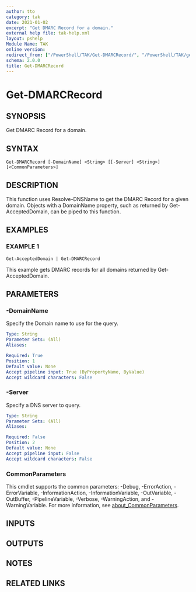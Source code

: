 ```yaml
---
author: tto
category: tak
date: 2021-01-02
excerpt: "Get DMARC Record for a domain."
external help file: tak-help.xml
layout: pshelp
Module Name: TAK
online version:
redirect_from: ["/PowerShell/TAK/Get-DMARCRecord/", "/PowerShell/TAK/get-dmarcrecord/", "/PowerShell/get-dmarcrecord/"]
schema: 2.0.0
title: Get-DMARCRecord
---
```


# Get-DMARCRecord

## SYNOPSIS
Get DMARC Record for a domain.

## SYNTAX

```
Get-DMARCRecord [-DomainName] <String> [[-Server] <String>] [<CommonParameters>]
```

## DESCRIPTION
This function uses Resolve-DNSName to get the DMARC Record for a given domain.
Objects with a DomainName property,
such as returned by Get-AcceptedDomain, can be piped to this function.

## EXAMPLES

### EXAMPLE 1
```
Get-AcceptedDomain | Get-DMARCRecord
```

This example gets DMARC records for all domains returned by Get-AcceptedDomain.

## PARAMETERS

### -DomainName
Specify the Domain name to use for the query.

```yaml
Type: String
Parameter Sets: (All)
Aliases:

Required: True
Position: 1
Default value: None
Accept pipeline input: True (ByPropertyName, ByValue)
Accept wildcard characters: False
```

### -Server
Specify a DNS server to query.

```yaml
Type: String
Parameter Sets: (All)
Aliases:

Required: False
Position: 2
Default value: None
Accept pipeline input: False
Accept wildcard characters: False
```

### CommonParameters
This cmdlet supports the common parameters: -Debug, -ErrorAction, -ErrorVariable, -InformationAction, -InformationVariable, -OutVariable, -OutBuffer, -PipelineVariable, -Verbose, -WarningAction, and -WarningVariable. For more information, see [about_CommonParameters](http://go.microsoft.com/fwlink/?LinkID=113216).

## INPUTS

## OUTPUTS

## NOTES

## RELATED LINKS
